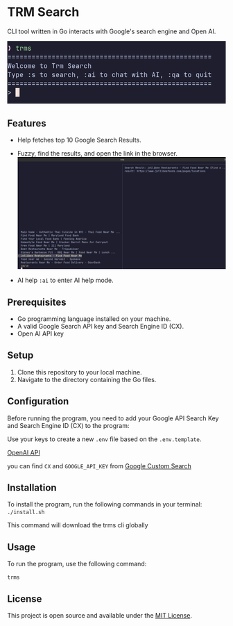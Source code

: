 # TRM Search

CLI tool written in Go interacts with Google's search engine and Open AI.

![dashboard](images/image.png)

## Features

- Help fetches top 10 Google Search Results.

- Fuzzy, find the results, and open the link in the browser.
  ![alt text](images/fuzzy.png)
- AI help
  `:ai` to enter AI help mode.

## Prerequisites

- Go programming language installed on your machine.
- A valid Google Search API key and Search Engine ID (CX).
- Open AI API key

## Setup

1. Clone this repository to your local machine.
2. Navigate to the directory containing the Go files.

## Configuration

Before running the program, you need to add your Google API Search Key and Search Engine ID (CX) to the program:

Use your keys to create a new `.env` file based on the `.env.template`.

[OpenAI API](https://platform.openai.com/api-keys)

you can find `CX` and `GOOGLE_API_KEY` from
[Google Custom Search](https://developers.google.com/custom-search/v1/overview#search_engine_id)

## Installation

To install the program, run the following commands in your terminal:
`./install.sh`

This command will download the trms cli globally

## Usage

To run the program, use the following command:

```
trms
```

## License

This project is open source and available under the [MIT License](LICENSE).
